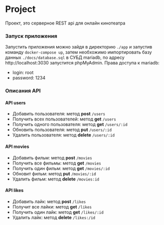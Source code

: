 # Project
Проект, это серверное REST api для онлайн кинотеатра
### Запуск приложения
Запустить приложения можно зайдя в директорию `./app` и запустив команду `docker-compose up`, затем необхожимо импортировать базу данных `./docs/database.sql` в СУБД mariadb, по адресу http://localhost:3030 запустится phpMyAdmin.
Права доступа к mariadb:
* login: root
* password: 1234
### Описания API
#### API users
* Добавить пользователя: метод **post** `/users`
* Получить всех пользователей: метод **get** `/users`
* Получить одного пользователя: метод **get** `/users/:id`
* Обновить пользователя: метод **put** `/users/:id`
* Удалить пользователя: метод **delete** `/users/:id`
#### API movies
* Добавить фильм: метод **post** `/movies`
* Получить все фильмы: метод **get** `/movies`
* Получить один фильм: метод **get** `/movies/:id`
* Обновит фильм: метод **put** `/movies/:id`
* Удалить фильм: метод **delete** `/movies:id`
#### API likes
* Добавить лайк: метод **post** `/likes`
* Получит все лайки: метод **get** `/likes`
* Получить один лайк: метод **get** `/likes/:id`
* Удалить лайк: метод **delete** `/likes:/id`